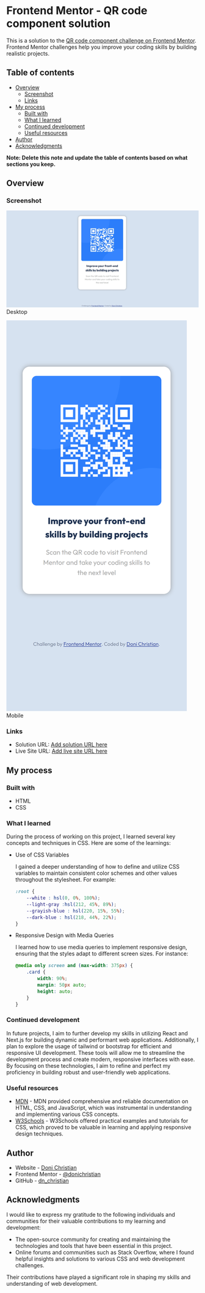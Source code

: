 # Frontend Mentor - QR code component solution

This is a solution to the [QR code component challenge on Frontend Mentor](https://www.frontendmentor.io/challenges/qr-code-component-iux_sIO_H). Frontend Mentor challenges help you improve your coding skills by building realistic projects. 

## Table of contents

- [Overview](#overview)
  - [Screenshot](#screenshot)
  - [Links](#links)
- [My process](#my-process)
  - [Built with](#built-with)
  - [What I learned](#what-i-learned)
  - [Continued development](#continued-development)
  - [Useful resources](#useful-resources)
- [Author](#author)
- [Acknowledgments](#acknowledgments)

**Note: Delete this note and update the table of contents based on what sections you keep.**

## Overview

### Screenshot

![Desktop](./frontend-mentor-qrcode-desktop.png) Desktop

![Mobile](./frontend-mentor-qrcode-iPhone-12-Pro.png)
Mobile

### Links

- Solution URL: [Add solution URL here](https://your-solution-url.com)
- Live Site URL: [Add live site URL here](https://your-live-site-url.com)

## My process

### Built with

- HTML
- CSS

### What I learned

During the process of working on this project, I learned several key concepts and techniques in CSS. Here are some of the learnings:

- Use of CSS Variables
  
  I gained a deeper understanding of how to define and utilize CSS variables to maintain consistent color schemes and other values throughout the stylesheet. For example:

  ```css
  :root {
      --white : hsl(0, 0%, 100%);
      --light-gray :hsl(212, 45%, 89%);
      --grayish-blue : hsl(220, 15%, 55%);
      --dark-blue : hsl(218, 44%, 22%);
  }
  ```

- Responsive Design with Media Queries
  
  I learned how to use media queries to implement responsive design, ensuring that the styles adapt to different screen sizes. For instance:

  ```css
  @media only screen and (max-width: 375px) {
      .card {
          width: 90%;
          margin: 50px auto;
          height: auto;
      }
  }
  ```

### Continued development

In future projects, I aim to further develop my skills in utilizing React and Next.js for building dynamic and performant web applications. Additionally, I plan to explore the usage of tailwind or bootstrap for efficient and responsive UI development. These tools will allow me to streamline the development process and create modern, responsive interfaces with ease. By focusing on these technologies, I aim to refine and perfect my proficiency in building robust and user-friendly web applications.

### Useful resources

- [MDN](https://developer.mozilla.org/) - MDN provided comprehensive and reliable documentation on HTML, CSS, and JavaScript, which was instrumental in understanding and implementing various CSS concepts.
- [W3Schools](https://www.w3schools.com/) - W3Schools offered practical examples and tutorials for CSS, which proved to be valuable in learning and applying responsive design techniques.


## Author

- Website - [Doni Christian](https://donichristian.vercel.app)
- Frontend Mentor - [@donichristian](https://www.frontendmentor.io/profile/donichristian)
- GitHub - [dn_christian](https://github.com/donichristian)

## Acknowledgments

I would like to express my gratitude to the following individuals and communities for their valuable contributions to my learning and development:
- The open-source community for creating and maintaining the technologies and tools that have been essential in this project.
- Online forums and communities such as Stack Overflow, where I found helpful insights and solutions to various CSS and web development challenges.

Their contributions have played a significant role in shaping my skills and understanding of web development.
